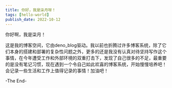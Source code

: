 ```yaml
---
title: 你好，我是柒月呀！
tags: [hello-world]
publish_date: 2022-10-12
---
```


你好啊，我是柒月！

这是我的博客空间，它由deno_blog驱动。我以前也折腾过许多博客系统，除了它们本身的搭建和部署的复杂性问题之外，更多的还是我没有认真对待坚持写作这个事情，在今年遭受工作和外部环境的双重打击下，发现了自己很多的不足，最重要的是没有笔记习惯，现在遇到一个令自己如此欢喜的博客系统，开始慢慢培养吧！会记录一些生活和工作上值得记录的事情！加油吧！

-The End-
